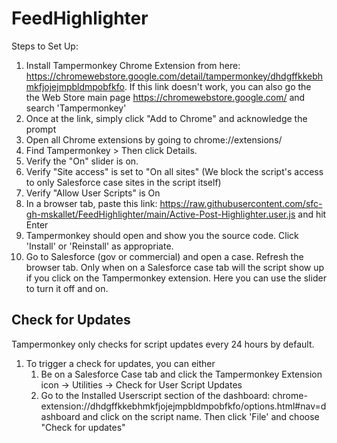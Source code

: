 # FeedHighlighter

Steps to Set Up:

1. Install Tampermonkey Chrome Extension from here: https://chromewebstore.google.com/detail/tampermonkey/dhdgffkkebhmkfjojejmpbldmpobfkfo. If this link doesn't work, you can also go the the Web Store main page https://chromewebstore.google.com/ and search 'Tampermonkey'
2. Once at the link, simply click "Add to Chrome" and acknowledge the prompt
3. Open all Chrome extensions by going to chrome://extensions/
4. Find Tampermonkey > Then click Details.
5. Verify the "On" slider is on.
6. Verify "Site access" is set to "On all sites" (We block the script's access to only Salesforce case sites in the script itself)
7. Verify "Allow User Scripts" is On
8. In a browser tab, paste this link: https://raw.githubusercontent.com/sfc-gh-mskallet/FeedHighlighter/main/Active-Post-Highlighter.user.js and hit Enter
9. Tampermonkey should open and show you the source code. Click 'Install' or 'Reinstall' as appropriate.
13. Go to Salesforce (gov or commercial) and open a case. Refresh the browser tab. Only when on a Salesforce case tab will the script show up if you click on the Tampermonkey extension. Here you can use the slider to turn it off and on.

## Check for Updates

Tampermonkey only checks for script updates every 24 hours by default.
1. To trigger a check for updates, you can either
   1. Be on a Salesforce Case tab and click the Tampermonkey Extension icon -> Utilities -> Check for User Script Updates
   2. Go to the Installed Userscript section of the dashboard: chrome-extension://dhdgffkkebhmkfjojejmpbldmpobfkfo/options.html#nav=dashboard and click on the script            name. Then click 'File' and choose "Check for updates"
